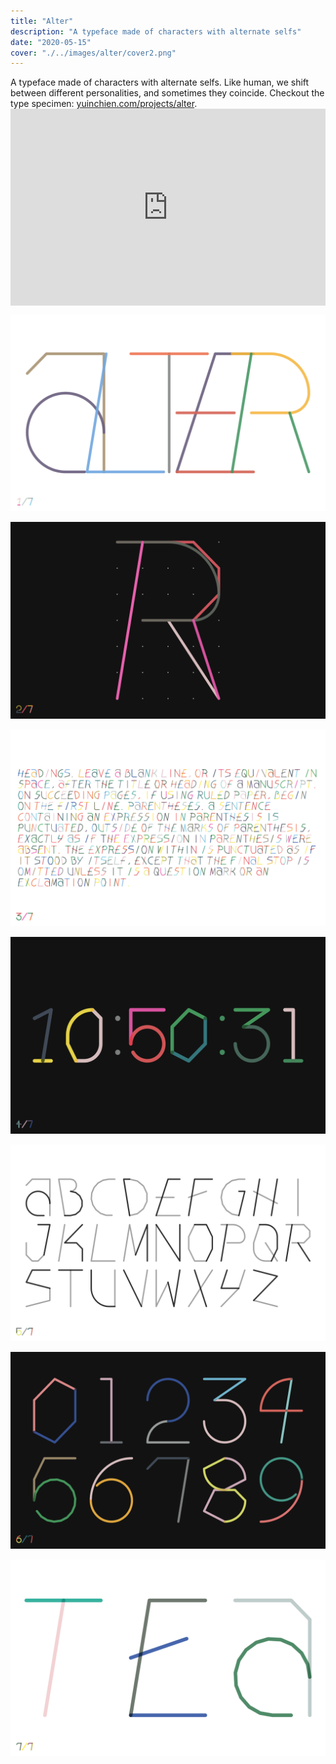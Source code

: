 ```yaml
---
title: "Alter"
description: "A typeface made of characters with alternate selfs"
date: "2020-05-15"
cover: "./../images/alter/cover2.png"
---
```

<div class="text">A typeface made of characters with alternate selfs. Like human, we shift between different personalities, and sometimes they coincide. Checkout the type specimen: <a href="https://yuinchien.com/projects/alter/" target="_blank">yuinchien.com/projects/alter</a>.</div>

<div class="video"><div style="padding:62.5% 0 0 0;position:relative;"><iframe src="https://player.vimeo.com/video/421173501?autoplay=1&title=0&byline=0&portrait=0" style="position:absolute;top:0;left:0;width:100%;height:100%;" frameborder="0" allow="autoplay; fullscreen" allowfullscreen></iframe></div><script src="https://player.vimeo.com/api/player.js"></script></div>

![Alter](./../images/alter/10.png)

![Alter](./../images/alter/20.png)

![Alter](./../images/alter/30.png)

![Alter](./../images/alter/40.png)

![Alter](./../images/alter/50.png)

![Alter](./../images/alter/60.png)

![Alter](./../images/alter/71.png)
